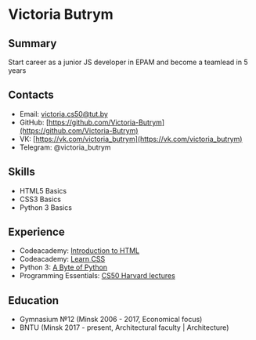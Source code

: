 # Victoria Butrym
## Summary
Start career as a junior JS developer in EPAM and become a teamlead in 5 years
## Contacts 
* Email: victoria.cs50@tut.by
* GitHub: [https://github.com/Victoria-Butrym](https://github.com/Victoria-Butrym)
* VK: [https://vk.com/victoria_butrym](https://vk.com/victoria_butrym)
* Telegram: @victoria_butrym
## Skills
* HTML5 Basics
* CSS3 Basics
* Python 3 Basics
## Experience
* Codeacademy: [Introduction to HTML](https://www.codecademy.com/learn/learn-html)
* Codeacademy: [Learn CSS](https://www.codecademy.com/learn/learn-css)
* Python 3: [A Byte of Python](http://wombat.org.ua/AByteOfPython/AByteofPythonRussian-2.01.pdf)
* Programming Essentials: [CS50 Harvard lectures](https://www.youtube.com/watch?v=Sy_wba7l1UU&list=PLawfWYMUziZqyUL5QDLVbe3j5BKWj42E5)
## Education 
* Gymnasium №12 (Minsk 2006 - 2017, Economical focus) 
* BNTU (Minsk 2017 - present, Architectural faculty | Architecture)
